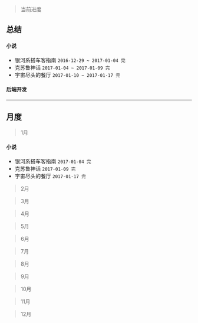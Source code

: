 > 当前进度

## 总结

#### 小说

* 银河系搭车客指南 `2016-12-29 ~ 2017-01-04 完`
* 克苏鲁神话 `2017-01-04 ~ 2017-01-09 完`
* 宇宙尽头的餐厅 `2017-01-10 ~ 2017-01-17 完`

#### 后端开发

--- 

## 月度

> 1月

#### 小说

* 银河系搭车客指南 `2017-01-04 完`
* 克苏鲁神话 `2017-01-09 完`
* 宇宙尽头的餐厅 `2017-01-17 完`

> 2月

> 3月

> 4月

> 5月

> 6月

> 7月

> 8月

> 9月

> 10月

> 11月

> 12月
